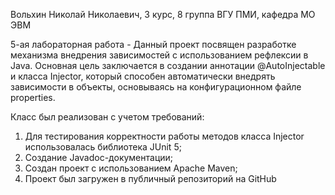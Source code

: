 Вольхин Николай Николаевич,
3 курс, 8 группа
ВГУ ПМИ, кафедра МО ЭВМ

5-ая лабораторная работа - Данный проект посвящен разработке механизма внедрения зависимостей с использованием рефлексии в Java. Основная цель заключается в создании аннотации @AutoInjectable и класса Injector, который способен автоматически внедрять зависимости в объекты, основываясь на конфигурационном файле properties.

Класс был реализован с учетом требований:
1. Для тестирования корректности работы методов класса Injector использовалась библиотека JUnit 5;
2. Создание Javadoc-документации;
3. Создан проект с использованием Apache Maven;
4. Проект был загружен в публичный репозиторий на GitHub